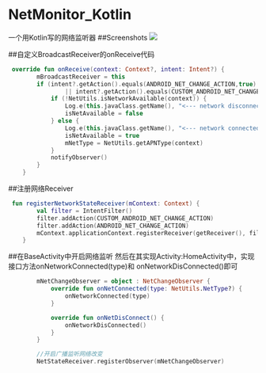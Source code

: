 # NetMonitor_Kotlin
一个用Kotlin写的网络监听器
##Screenshots
![](http://7xrqmj.com1.z0.glb.clouddn.com/S60310-222037.jpg?imageView/2/w/300/q/90)


##自定义BroadcastReceiver的onReceive代码 
```kotlin
 override fun onReceive(context: Context?, intent: Intent?) {
        mBroadcastReceiver = this
        if (intent?.getAction().equals(ANDROID_NET_CHANGE_ACTION,true)
                || intent?.getAction().equals(CUSTOM_ANDROID_NET_CHANGE_ACTION,true)) {
            if (!NetUtils.isNetworkAvailable(context)) {
                Log.e(this.javaClass.getName(), "<--- network disconnected --->");
                isNetAvailable = false
            } else {
                Log.e(this.javaClass.getName(), "<--- network connected --->");
                isNetAvailable = true
                mNetType = NetUtils.getAPNType(context)
            }
            notifyObserver()
        }
    }
```
##注册网络Receiver
```kotlin
 fun registerNetworkStateReceiver(mContext: Context) {
        val filter = IntentFilter()
        filter.addAction(CUSTOM_ANDROID_NET_CHANGE_ACTION)
        filter.addAction(ANDROID_NET_CHANGE_ACTION)
        mContext.applicationContext.registerReceiver(getReceiver(), filter)
    }
```

##在BaseActivity中开启网络监听 
然后在其实现Activity:HomeActivity中，实现接口方法onNetworkConnected(type)和 onNetworkDisConnected()即可
```kotlin
        mNetChangeObserver = object : NetChangeObserver {
            override fun onNetConnected(type: NetUtils.NetType?) {
                onNetworkConnected(type)
            }

            override fun onNetDisConnect() {
                onNetworkDisConnected()
            }
        }

        //开启广播监听网络改变
        NetStateReceiver.registerObserver(mNetChangeObserver)
```

